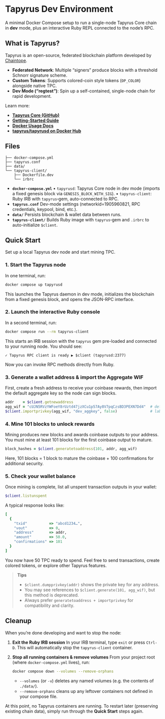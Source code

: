 # Tapyrus Dev Environment

A minimal Docker Compose setup to run a single-node Tapyrus Core chain in
**dev** mode, plus an interactive Ruby REPL connected to the node’s RPC.

## What is Tapyrus?

Tapyrus is an open-source, federated blockchain platform developed by [Chaintope](https://www.chaintope.com/).

- **Federated Network**: Multiple “signers” produce blocks with a threshold Schnorr signature scheme.
- **Custom Tokens**: Supports colored-coin style tokens (`OP_COLOR`) alongside native TPC.
- **Dev Mode (“regtest”)**: Spin up a self-contained, single-node chain for rapid development.

Learn more:

- **[Tapyrus Core (GitHub)][tapyrus-core]**
- **[Getting-Started Guide][getting-started]**
- **[Docker Usage Docs][docker-docs]**
- **[tapyrus/tapyrusd on Docker Hub][docker-hub]**

<!-- Reference-style link targets -->

[tapyrus-core]: https://github.com/chaintope/tapyrus-core
[getting-started]: https://github.com/chaintope/tapyrus-core/blob/master/doc/tapyrus/getting_started.md
[docker-docs]: https://github.com/chaintope/tapyrus-core/blob/master/doc/docker_image.md
[docker-hub]: https://hub.docker.com/r/tapyrus/tapyrusd

## Files

```
├── docker-compose.yml
├── tapyrus.conf
├── data/
└── tapyrus-client/
    ├── Dockerfile.dev
    └── irbrc
```

- **`docker-compose.yml`**
  • `tapyrusd`: Tapyrus Core node in dev mode (imports a fixed genesis block via `GENESIS_BLOCK_WITH_SIG`).
  • `tapyrus-client`: Ruby IRB with `tapyrus`‐gem, auto-connected to RPC.
- **`tapyrus.conf`**
  Dev-mode settings (networkid=1905960821, RPC credentials, keypool, bind, etc.).
- **`data/`**
  Persists blockchain & wallet data between runs.
- **`tapyrus-client/`**
  Builds Ruby image with `tapyrus`‐gem and `.irbrc` to auto-initialize `$client`.

## Quick Start

Set up a local Tapyrus dev node and start mining TPC.

### 1. Start the Tapyrus node

In one terminal, run:

```bash
docker compose up tapyrusd
```

This launches the Tapyrus daemon in dev mode, initializes the blockchain from a
fixed genesis block, and opens the JSON-RPC interface.

### 2. Launch the interactive Ruby console

In a second terminal, run:

```bash
docker compose run --rm tapyrus-client
```

This starts an IRB session with the `tapyrus` gem pre-loaded and connected to
your running node. You should see:

```
✓ Tapyrus RPC client is ready ▶︎ $client (tapyrusd:2377)
```

Now you can invoke RPC methods directly from Ruby.

### 3. Generate a wallet address & import the Aggregate WIF

First, create a fresh address to receive your coinbase rewards, then import the
default aggregate key so the node can sign blocks.

```ruby
addr    = $client.getnewaddress
agg_wif = "cUJN5RVzYWFoeY8rUztd47jzXCu1p57Ay8V7pqCzsBD3PEXN7Dd4"  # default dev Aggregate key
$client.importprivkey(agg_wif, "dev_aggkey", false)               # label, skip rescan
```

### 4. Mine 101 blocks to unlock rewards

Mining produces new blocks and awards coinbase outputs to your address. You
must mine at least 101 blocks for the first coinbase output to mature.

```ruby
block_hashes = $client.generatetoaddress(101, addr, agg_wif)
```

Here, 101 blocks = 1 block to mature the coinbase + 100 confirmations for additional security.

### 5. Check your wallet balance

Once mining is complete, list all unspent transaction outputs in your wallet:

```ruby
$client.listunspent
```

A typical response looks like:

```ruby
[
  {
    "txid"          => "abcd1234…",
    "vout"          => 0,
    "address"       => addr,
    "amount"        => 50.0,
    "confirmations" => 101
  }
]
```

You now have 50 TPC ready to spend. Feel free to send transactions, create
colored tokens, or explore other Tapyrus features.

> **Tips**
>
> - `$client.dumpprivkey(addr)` shows the private key for any address.
> - You may see references to `$client.generate(101, agg_wif)`, but this method is deprecated.
> - Always prefer `generatetoaddress + importprivkey` for compatibility and clarity.

## Cleanup

When you’re done developing and want to stop the node:

1. **Exit the Ruby IRB session**
   In your IRB terminal, type `exit` or press `Ctrl-D`. This will automatically stop the `tapyrus-client` container.

2. **Stop all running containers & remove volumes**
   From your project root (where `docker-compose.yml` lives), run:

   ```bash
   docker compose down --volumes --remove-orphans
   ```

   - `--volumes` (or `-v`) deletes any named volumes (e.g. the contents of `./data/`).
   - `--remove-orphans` cleans up any leftover containers not defined in your compose file.

At this point, no Tapyrus containers are running. To restart later (preserving
existing chain data), simply run through the **Quick Start** steps again.
